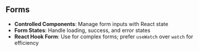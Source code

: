## Forms

- **Controlled Components**: Manage form inputs with React state
- **Form States**: Handle loading, success, and error states
- **React Hook Form**: Use for complex forms; prefer `useWatch` over `watch` for efficiency
